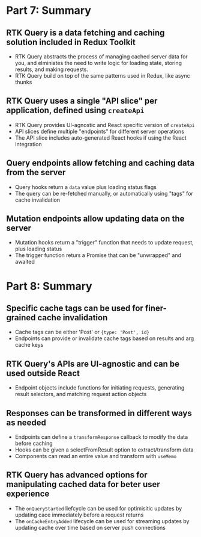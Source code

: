 # Part 7: Summary

## RTK Query is a data fetching and caching solution included in Redux Toolkit

- RTK Query abstracts the process of managing cached server data for you, and elminiates the need to write logic for loading state, storing results, and making requests.
- RTK Query build on top of the same patterns used in Redux, like async thunks

## RTK Query uses a single "API slice" per application, defined using `createApi`

- RTK Query provides UI-agnostic and React specific version of `createApi`
- API slices define multiple "endpoints" for different server operations
- The API slice includes auto-generated React hooks if using the React integration

## Query endpoints allow fetching and caching data from the server

- Query hooks return a `data` value plus loading status flags
- The query can be re-fetched manually, or automatically using "tags" for cache invalidation

## Mutation endpoints allow updating data on the server

- Mutation hooks return a "trigger" function that needs to update request, plus loading status
- The trigger function returs a Promise that can be "unwrapped" and awaited

# Part 8: Summary

## Specific cache tags can be used for finer-grained cache invalidation

- Cache tags can be either 'Post' or `{type: 'Post', id}`
- Endpoints can provide or invalidate cache tags based on results and arg cache keys

## RTK Query's APIs are UI-agnostic and can be used outside React

- Endpoint objects include functions for initiating requests, generating result selectors, and matching request action objects

## Responses can be transformed in different ways as needed

- Endpoints can define a `transformResponse` callback to modify the data before caching
- Hooks can be given a selectFromResult option to extract/transform data
- Components can read an entire value and transform with `useMemo`

## RTK Query has advanced options for manipulating cached data for beter user experience

- The `onQueryStarted` liefcycle can be used for optimisitic updates by updating cace immediately before a request returns
- The `onCacheEntryAdded` lifecycle can be used for streaming updates by updating cache over time based on server push connections
